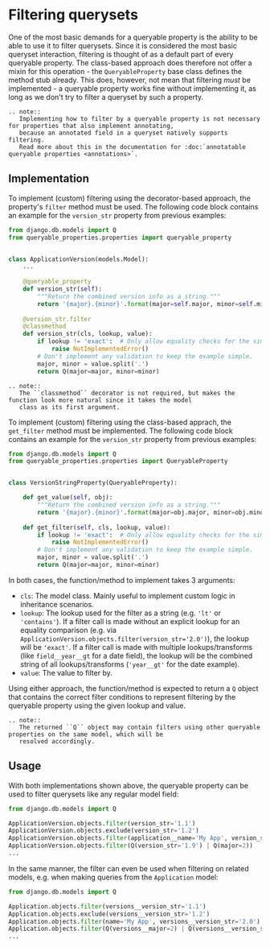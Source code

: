 # Filtering querysets

One of the most basic demands for a queryable property is the ability to be able to use it to filter querysets.
Since it is considered the most basic queryset interaction, filtering is thought of as a default part of every
queryable property.
The class-based approach does therefore not offer a mixin for this operation - the `QueryableProperty` base class
defines the method stub already.
This does, however, not mean that filtering *must* be implemented - a queryable property works fine without
implementing it, as long as we don't try to filter a queryset by such a property.

```eval_rst
.. note::
   Implementing how to filter by a queryable property is not necessary for properties that also implement annotating,
   because an annotated field in a queryset natively supports filtering.
   Read more about this in the documentation for :doc:`annotatable queryable properties <annotations>`.
```

## Implementation

To implement (custom) filtering using the decorator-based approach, the property's `filter` method must be used.
The following code block contains an example for the `version_str` property from previous examples:
```python
from django.db.models import Q
from queryable_properties.properties import queryable_property


class ApplicationVersion(models.Model):
    ...
    
    @queryable_property
    def version_str(self):
        """Return the combined version info as a string."""
        return '{major}.{minor}'.format(major=self.major, minor=self.minor)
    
    @version_str.filter
    @classmethod
    def version_str(cls, lookup, value):
        if lookup != 'exact':  # Only allow equality checks for the simplicity of the example
            raise NotImplementedError()
        # Don't implement any validation to keep the example simple.
        major, minor = value.split('.')
        return Q(major=major, minor=minor)
```

```eval_rst
.. note::
   The ``classmethod`` decorator is not required, but makes the function look more natural since it takes the model
   class as its first argument.
```

To implement (custom) filtering using the class-based apprach, the `get_filter` method must be implemented. The
following code block contains an example for the `version_str` property from previous examples:
```python
from django.db.models import Q
from queryable_properties.properties import QueryableProperty


class VersionStringProperty(QueryableProperty):

    def get_value(self, obj):
        """Return the combined version info as a string."""
        return '{major}.{minor}'.format(major=obj.major, minor=obj.minor)
    
    def get_filter(self, cls, lookup, value):
        if lookup != 'exact':  # Only allow equality checks for the simplicity of the example
            raise NotImplementedError()
        # Don't implement any validation to keep the example simple.
        major, minor = value.split('.')
        return Q(major=major, minor=minor)
```

In both cases, the function/method to implement takes 3 arguments:
- `cls`:
  The model class. Mainly useful to implement custom logic in inheritance scenarios.
- `lookup`: 
  The lookup used for the filter as a string (e.g. `'lt'` or `'contains'`).
  If a filter call is made without an explicit lookup for an equality comparison
  (e.g. via `ApplicationVersion.objects.filter(version_str='2.0')`), the lookup will be `'exact'`.
  If a filter call is made with multiple lookups/transforms (like `field__year__gt` for a date field), the lookup will
  be the combined string of all lookups/transforms (`'year__gt'` for the date example).
- `value`:
  The value to filter by.

Using either approach, the function/method is expected to return a `Q` object that contains the correct filter
conditions to represent filtering by the queryable property using the given lookup and value.

```eval_rst
.. note::
   The returned ``Q`` object may contain filters using other queryable properties on the same model, which will be
   resolved accordingly.
```

## Usage

With both implementations shown above, the queryable property can be used to filter querysets like any regular model
field:
```python
from django.db.models import Q

ApplicationVersion.objects.filter(version_str='1.1')
ApplicationVersion.objects.exclude(version_str='1.2')
ApplicationVersion.objects.filter(application__name='My App', version_str='2.0')
ApplicationVersion.objects.filter(Q(version_str='1.9') | Q(major=2))
...
```

In the same manner, the filter can even be used when filtering on related models, e.g. when making queries from the
`Application` model:
```python
from django.db.models import Q

Application.objects.filter(versions__version_str='1.1')
Application.objects.exclude(versions__version_str='1.2')
Application.objects.filter(name='My App', versions__version_str='2.0')
Application.objects.filter(Q(versions__major=2) | Q(versions__version_str='1.9'))
...
```
